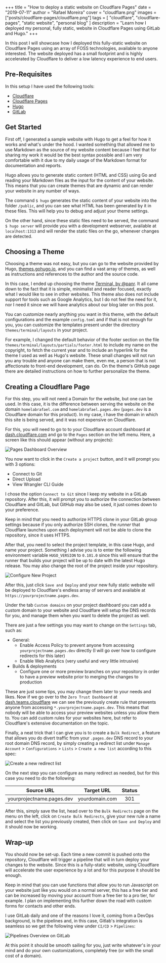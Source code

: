 +++
title = "How to deploy a static website on Cloudflare Pages"
date = "2019-07-11"
author = "Rafael Moreira"
cover = "cloudflare.png"
images = ["posts/cloudflare-pages/cloudflare.png"]
tags = [ "cloudflare", "cloudflare-pages", "static website", "personal blog" ]
description = "Learn how I deployed my personal, fully static, website in Cloudflare Pages using GitLab and Hugo."
+++

In this post I will showcase how I deployed this fully-static website on Cloudflare Pages using an array of FOSS technologies, available to anyone interested. The website deployed has a small footprint and is highly accelerated by Cloudflare to deliver a low latency experience to end users.

## Pre-Requisites

In this setup I have used the following tools:

- [Cloudflare](https://www.cloudflare.com/)
- [Cloudflare Pages](https://pages.cloudflare.com/)
- [Hugo](https://gohugo.io/)
- [GitLab](https://gitlab.com/)

## Get Started

First off, I generated a sample website with Hugo to get a feel for how it works and what's under the hood. I wanted something that allowed me to use Markdown as the source of my website content because I feel that for sharing my work it would be the best syntax possible and I am very comfortable with it due to my daily usage of the Markdown format for documentation and reports.

Hugo allows you to generate static content (HTML and CSS) using Go and reading your Markdown files as the input for the content of your website. This means that you can create themes that are dynamic and can render your website in any number of ways.

The command `$ hugo` generates the static content of your website into the folder `/public`, and you can see what HTML has been generated by it in these files. This will help you to debug and adjust your theme settings.

On the other hand, since these static files need to be served, the command `$ hugo server` will provide you with a development webserver, available at `localhost:1313` and will render the static files on the go, whenever changes are detected.

## Choosing a Theme

Choosing a theme was not easy, but you can go to the website provided by Hugo, [themes.gohugo.io](https://themes.gohugo.io/), and you can find a vast array of themes, as well as instructions and references to the author and the source code.

In this case, I ended up choosing the theme [Terminal, by @panr](https://github.com/panr/hugo-theme-terminal). It all came down to the fact that it is simple, minimalist and reader focused, exactly what I would like to see in other websites. This theme also does not include support for tools such as Google Analytics, but I do not feel the need for it, nor I need it since we will have analytics about our blog later on this post.

You can customize nearly anything you want in this theme, with the default configurations and the example `config.toml` and if that is not enough for you, you can customize the templates present under the directory `themes/terminal/layouts` in your project.

For example, I changed the default behavior of the footer section on the file `themes/terminal/layouts/partials/footer.html` to include my name on the copyright, to fetch the current year and to include an hyperlink for the theme I used as well as Hugo's website. These small changes will not run you any trouble and anyone can make them, even me, a person that is not affectionate to front-end development, can do. On the theme's GitHub page there are detailed instructions on how to further personalize the theme.

## Creating a Cloudflare Page

For this step, you will not need a Domain for the website, but one can be used. In this case, it is the difference between serving the website on the domain `homelabrafael.com` and `homelabrafael.pages.dev` (`pages.dev` is a Cloudflare domain for this product). In my case, i have the domain in which this site is being served, and it was not expensive on Cloudflare.

For this, you will need to go to to your Cloudflare account dashboard at [dash.cloudflare.com](https://dash.cloudflare.com/) and go to the `Pages` section on the left menu. Here, a screen like this should appear (without any projects):

![Pages Dashboard Overview](./new-page-project.png)

You now want to click in the `Create a project` button, and it will prompt you with 3 options:

- Connect to Git
- Direct Upload
- View Wrangler CLI Guide

I chose the option `Connect to Git` since I keep my website in a GitLab repository. After this, it will prompt you to authorize the connection between Cloudflare and GitLab, but GitHub may also be used, it just comes down to your preference.

Keep in mind that you need to authorize HTTPS clone in your GitLab group settings because if you only authorize SSH clones, the _runner_ that Cloudflare launches upon each deployment will not be able to clone the repository, since it uses HTTPS.

After that, you need to select the project template, in this case Hugo, and name your project. Something I advise you is to enter the following environment variable `HUGO_VERSION` to `0.101.0` since this will ensure that the runner that builds your project will be up to date with the latest Hugo release. You may also change the root of the project inside your repository.

![Configure New Project](./configure-project.png)

After this, just click `Save and Deploy` and your new fully static website will be deployed to Cloudflare's endless array of servers and available at `https://yourprojectname.pages.dev`.

Under the tab `Custom domains` on your project dashboard you can add a custom domain to your website and Cloudflare will setup the DNS records for you, and manage them when you want to delete the project as well.

There are just a few settings you may want to change on the `Settings` tab, such as:

- General:
  - Enable Access Policy to prevent anyone from accessing `yourprojectname.pages.dev` directly (I will go over how to configure redirects for this later)
  - Enable Web Analytics (very useful and very little intrusive)
- Builds & deployments
  - Configure one or more preview branches on your repository in order to have a preview website prior to merging the changes to production

These are just some tips, you may change them later to your needs and likes. Now if we go over to the `Zero Trust Dashboard` at [dash.teams.cloudflare](https://dash.teams.cloudflare.com/) we can see the previously create rule that prevents anyone from accessing `*.yourprojectname.pages.dev`. This means that nobody will be able to access your preview websites unless you allow them to. You can add custom rules for your websites here, but refer to Cloudflare's extensive documentation on the topic.

Finally, a neat trick that I can give you is to create a `Bulk Redirect`, a feature that allows you do divert traffic from your `.pages.dev` DNS record to your root domain DNS record, by simply creating a redirect list under `Manage Account` > `Configurations` > `Lists` > `Create a new list` according to this spec:

![Create a new redirect list](./create-redirect-list.png)

On the next step you can configure as many redirect as needed, but for this case you need to do the following:

|      **Source URL**       | **Target URL** | **Status** |
| :-----------------------: | :------------: | :--------: |
| yourprojectname.pages.dev | yourdomain.com |    301     |

After this, simply save the list, head over to the `Bulk Redirects` page on the menu on the left, click on `Create Bulk Redirects`, give your new rule a name and select the list you previously created, then click on `Save and Deploy` and it should now be working.

## Wrap-up

You should now be set-up. Each time a new commit is pushed onto the repository, Cloudflare will trigger a pipeline that will in turn deploy your changes to the website. Since this is a fully-static website, using Cloudflare will accelerate the user experience by a lot and for this purpose it should be enough.

Keep in mind that you can use functions that allow you to run Javascript on your website just like you would on a normal server, this has a free tier and can be increased by moving your account from a free tier to a pro tier, for example. I plan on implementing this further down the road with custom forms for contacts and other ends.

I use GitLab daily and one of the reasons I love it, coming from a DevOps background, is the pipelines and, in this case, Gitlab's integration is seamless so we get the following view under `CI/CD` > `Pipelines`:

![Pipelines Overview on GitLab](./pipelines-overview.png)

At this point it should be smooth sailing for you, just write whatever's in your mind and do your own customizations, completely free (or with the small cost of a domain).
